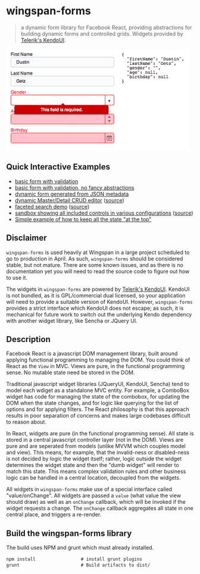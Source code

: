 # wingspan-forms
> a dynamic form library for Facebook React, providing abstractions for building dynamic forms and controlled grids. Widgets provided by [Telerik's KendoUI](http://www.telerik.com/kendo-ui).

[![example form screenshot & jsfiddle](docs/_assets/simple-form.png?raw=true)](http://jsfiddle.net/dustingetz/84JuE/12/)

## Quick Interactive Examples

 * [basic form with validation](http://jsfiddle.net/dustingetz/5B9Qb/2/)
 * [basic form with validation, no fancy abstractions](http://jsfiddle.net/dustingetz/84JuE/12/)
 * [dynamic form generated from JSON metadata](http://jsfiddle.net/dustingetz/gg4w5/2/)
 * [dynamic Master/Detail CRUD editor](http://wingspan.github.io/wingspan-forms/examples/form-master-detail/) ([source](https://github.com/wingspan/wingspan-forms-examples/tree/master/form-master-detail))
 * [faceted search demo](http://wingspan.github.io/wingspan-forms/examples/faceted-search/) ([source](https://github.com/wingspan/wingspan-forms-examples/tree/master/faceted-search))
 * [sandbox showing all included controls in various configurations](http://wingspan.github.io/wingspan-forms/examples/sandbox/) ([source](https://github.com/wingspan/wingspan-forms-examples/tree/master/sandbox))
 * [Simple example of how to keep all the state "at the top"](http://jsfiddle.net/dustingetz/YUCBT/2/)

## Disclaimer

`wingspan-forms` is used heavily at Wingspan in a large project scheduled to go to production in April. As such, `wingspan-forms` should be considered stable, but not mature. There are some known issues, and as there is no documentation yet you will need to read the source code to figure out how to use it.

The widgets in `wingspan-forms` are powered by [Telerik's KendoUI](http://www.telerik.com/kendo-ui). KendoUI is not bundled, as it is GPL/commercial dual licensed, so your application will need to provide a suitable version of KendoUI. However, `wingspan-forms` provides a strict interface which KendoUI does not escape; as such, it is mechanical for future work to switch out the underlying Kendo dependency with another widget library, like Sencha or JQuery UI.


## Description

Facebook React is a javascript DOM management library, built around applying functional programming to managing the DOM. You could think of React as the `View` in MVC. Views are pure, in the functional programming sense. No mutable state need be stored in the DOM.

Traditional javascript widget libraries (JQueryUI, KendoUI, Sencha) tend to model each wdiget as a standalone MVC entity. For example, a ComboBox widget has code for managing the state of the combobox, for updating the DOM when the state changes, and for logic like querying for the list of options and for applying filters. The React philosophy is that this approach results in poor separation of concerns and makes large codebases difficult to reason about.

In React, widgets are pure (in the functional programming sense). All state is stored in a central javascript controller layer (not in the DOM). Views are pure and are seperated from models (unlike MVVM which couples model and view). This means, for example, that the invalid-ness or disabled-ness is not decided by logic the widget itself; rather, logic outside the widget determines the widget state and then the "dumb widget" will render to match this state. This means complex validation rules and other business logic can be handled in a central location, decoupled from the widgets.

All widgets in `wingspan-forms` make use of a special interface called "value/onChange". All widgets are passed a `value` (what value the view should draw) as well as an `onChange` callback, which will be invoked if the widget requests a change. The `onChange` callback aggregates all state in one central place, and triggers a re-render.

## Build the wingspan-forms library

The build uses NPM and grunt which must already installed.

    npm install                 # install grunt plugins
    grunt                       # Build artifacts to dist/
